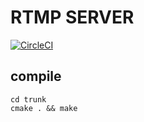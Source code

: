 # RTMP SERVER

[![CircleCI](https://circleci.com/gh/SnailTowardThesun/rtmp_server/tree/master.svg?style=shield&circle-token=bc2a40%203a07113b1eedf3508ed28584f9731830b7)](https://circleci.com/gh/SnailTowardThesun/rtmp_server/tree/master)

## compile

```
cd trunk
cmake . && make
```

